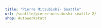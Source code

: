```yaml
---
title: "Pierre Mitsubishi- Seattle"
url: /seattle/pierre-mitsubishi-seattle-2/
shop: Autowerkstatt
---
```

